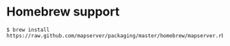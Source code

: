 Homebrew support
================

```
$ brew install https://raw.github.com/mapserver/packaging/master/homebrew/mapserver.rb
```


